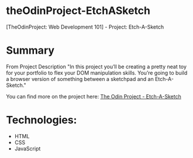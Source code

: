 # theOdinProject-EtchASketch
[TheOdinProject: Web Development 101] - Project: Etch-A-Sketch

# Summary
From Project Description "In this project you’ll be creating a pretty neat toy for your portfolio to flex your DOM manipulation skills. You’re going to build a browser version of something between a sketchpad and an Etch-A-Sketch."

You can find more on the project here: [The Odin Project - Etch-A-Sketch](https://www.theodinproject.com/courses/web-development-101/lessons/etch-a-sketch-project)

# Technologies:
  - HTML
  - CSS
  - JavaScript

